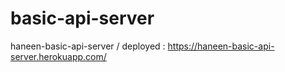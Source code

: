 # basic-api-server

haneen-basic-api-server / deployed : https://haneen-basic-api-server.herokuapp.com/ 